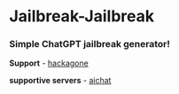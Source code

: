# Jailbreak-Jailbreak
### Simple ChatGPT jailbreak generator!

**Support** *-* [hackagone](https://discord.gg/UkP6bK7XhR)

**supportive servers** - [aichat](https://discord.gg/aichat)
